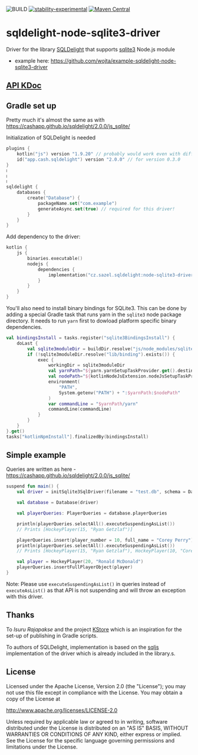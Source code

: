 ![BUILD](https://github.com/wojta/sqldelight-node-sqlite3-driver/actions/workflows/build.yml/badge.svg) [![stability-experimental](https://img.shields.io/badge/stability-experimental-orange.svg)](https://github.com/mkenney/software-guides/blob/master/STABILITY-BADGES.md#experimental)
[![Maven Central](https://img.shields.io/maven-central/v/cz.sazel.sqldelight/node-sqlite3-driver-js?color=blue)](https://search.maven.org/search?q=g:cz.sazel.sqldelight)


# sqldelight-node-sqlite3-driver 
Driver for the library [SQLDelight](https://github.com/cashapp/sqldelight) that supports [sqlite3](https://www.npmjs.com/package/sqlite3) Node.js module
* example here: https://github.com/wojta/example-sqldelight-node-sqlite3-driver

## [API KDoc](https://wojta.github.io/sqldelight-node-sqlite3-driver/)

## Gradle set up 

Pretty much it's almost the same as with https://cashapp.github.io/sqldelight/2.0.0/js_sqlite/

Initialization of SQLDelight is needed

```kotlin
plugins {
    kotlin("js") version "1.9.20" // probably would work even with different one
    id("app.cash.sqldelight") version "2.0.0" // for version 0.3.0
}
፧
፧
፧
sqldelight {
    databases {
        create("Database") {
            packageName.set("com.example")
            generateAsync.set(true) // required for this driver!
        }
    }
}
```

Add dependency to the driver:

```kotlin
kotlin {
    js {
        binaries.executable()
        nodejs {
            dependencies {
                implementation("cz.sazel.sqldelight:node-sqlite3-driver-js:0.3.0")
            }
        }
    }
}
```

You'll also need to install binary bindings for SQLite3. This can be done by adding a special Gradle task that runs yarn
in the `sqlite3` node package directory. It needs to run `yarn` first to dowload platform specific binary dependencies.

```kotlin
val bindingsInstall = tasks.register("sqlite3BindingsInstall") {
    doLast {
        val sqlite3moduleDir = buildDir.resolve("js/node_modules/sqlite3")
        if (!sqlite3moduleDir.resolve("lib/binding").exists()) {
            exec {
                workingDir = sqlite3moduleDir
                val yarnPath="${yarn.yarnSetupTaskProvider.get().destination.absolutePath}/bin"
                val nodePath="${kotlinNodeJsExtension.nodeJsSetupTaskProvider.get().destination.absolutePath}/bin"
                environment(
                    "PATH",
                    System.getenv("PATH") + ":$yarnPath:$nodePath"
                )
                var commandLine = "$yarnPath/yarn"
                commandLine(commandLine)
            }
        }
    }
}.get()
tasks["kotlinNpmInstall"].finalizedBy(bindingsInstall)
```

## Simple example



Queries are written as here - https://cashapp.github.io/sqldelight/2.0.0/js_sqlite/


```kotlin
suspend fun main() {
    val driver = initSqlite3SqlDriver(filename = "test.db", schema = Database.Schema)

    val database = Database(driver)

    val playerQueries: PlayerQueries = database.playerQueries

    println(playerQueries.selectAll().executeSuspendingAsList())
    // Prints [HockeyPlayer(15, "Ryan Getzlaf")]

    playerQueries.insert(player_number = 10, full_name = "Corey Perry")
    println(playerQueries.selectAll().executeSuspendingAsList())
    // Prints [HockeyPlayer(15, "Ryan Getzlaf"), HockeyPlayer(10, "Corey Perry")]

    val player = HockeyPlayer(20, "Ronald McDonald")
    playerQueries.insertFullPlayerObject(player)
}
```

Note: Please use `executeSuspendingAsList()` in queries instead of `executeAsList()` as that API is not suspending and will throw an exception with this driver.


## Thanks
To _Isuru Rajapakse_ and the project [KStore](https://github.com/xxfast/KStore) which is an inspiration for the set-up of publishing in Gradle scripts. 

To authors of SQLDelight, implementation is based on the [sqljs](https://github.com/sql-js/sql.js/) implementation of the driver which is already included in the library.s.

## License
Licensed under the Apache License, Version 2.0 (the "License");
you may not use this file except in compliance with the License.
You may obtain a copy of the License at

http://www.apache.org/licenses/LICENSE-2.0

Unless required by applicable law or agreed to in writing, software
distributed under the License is distributed on an "AS IS" BASIS,
WITHOUT WARRANTIES OR CONDITIONS OF ANY KIND, either express or implied.
See the License for the specific language governing permissions and
limitations under the License.
